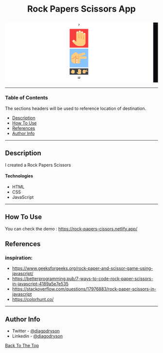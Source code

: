 # <p align="center">Rock Papers Scissors App</p>

![Project Image](resultat.png)

---

### Table of Contents

The sections headers will be used to reference location of destination.

- [Description](#description)
- [How To Use](#how-to-use)
- [References](#references)
- [Author Info](#author-info)

---

## Description

I created a Rock Papers Scissors

#### Technologies

- HTML
- CSS
- JavaScript

---

## How To Use

You can check the demo : https://rock-papers-cissors.netlify.app/

## References

### inspiration: 

- https://www.geeksforgeeks.org/rock-paper-and-scissor-game-using-javascript/
- https://betterprogramming.pub/7-ways-to-code-rock-paper-scissors-in-javascript-4189a5e7e535
- https://stackoverflow.com/questions/17976883/rock-paper-scissors-in-javascript
- https://colorhunt.co/

---

## Author Info

- Twitter - [@diagodryson](https://twitter.com/jamesqquick)
- Linkedin - [@diagodryson](https://linkedin.com/in/diagodryson)

[Back To The Top](#read-me-template)
